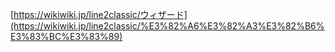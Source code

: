 [https://wikiwiki.jp/line2classic/ウィザード](https://wikiwiki.jp/line2classic/%E3%82%A6%E3%82%A3%E3%82%B6%E3%83%BC%E3%83%89)
